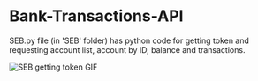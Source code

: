 # Bank-Transactions-API
SEB.py file (in 'SEB' folder) has python code for getting token and requesting account list, account by ID, balance and transactions. 

 ![SEB getting token GIF](https://github.com/lauraShv/Bank-Transactions-API/blob/main/gettingTokenGif.gif)
